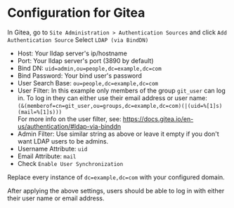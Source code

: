 # Configuration for Gitea
In Gitea, go to `Site Administration > Authentication Sources` and click `Add Authentication Source`
Select `LDAP (via BindDN)`

* Host: Your lldap server's ip/hostname
* Port: Your lldap server's port (3890 by default)
* Bind DN: `uid=admin,ou=people,dc=example,dc=com`
* Bind Password: Your bind user's password
* User Search Base: `ou=people,dc=example,dc=com`
* User Filter: In this example only members of the group `git_user` can log in. To log in they can either use their email address or user name:<br>
`(&(memberof=cn=git_user,ou=groups,dc=example,dc=com)(|(uid=%[1]s)(mail=%[1]s)))`<br>
For more info on the user filter, see: https://docs.gitea.io/en-us/authentication/#ldap-via-binddn
* Admin Filter: Use similar string as above or leave it empty if you don't want LDAP users to be admins.
* Username Attribute: `uid`
* Email Attribute: `mail`
* Check `Enable User Synchronization`

Replace every instance of `dc=example,dc=com` with your configured domain.

After applying the above settings, users should be able to log in with either their user name or email address.